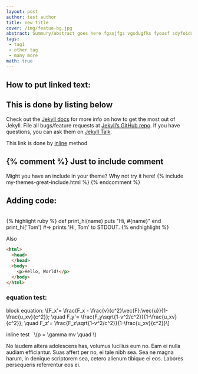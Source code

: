 ```yaml
---
layout: post
author: test author
title: new title
cover: /img/featue-bg.jpg
abstract: Summury/abstract goes here fgasjfgs vgsdugfks fyoasf sdyfoidsy fyoaiyfoayf oafad faiyfliaufo ayfoayfoiayf afadyfadifyoay ffoayfoadfyoia foayfoia foayf oa yf oafy aofy oayf oafyoayf afy aify aiofyoiafy afafyayf aflayfiayfl afoa yfoaify aoyfoyia foay foayf oafy aoify aofy aoffy aoif aof afo
tags:
 - tag1
 - other tag
 - many more
math: true
---
```


## How to put linked text:

## This is done by listing below

Check out the [Jekyll docs][jekyll-docs] for more info on how to get the most out of Jekyll. File all bugs/feature requests at [Jekyll’s GitHub repo][jekyll-gh]. If you have questions, you can ask them on [Jekyll Talk][jekyll-talk].

This link is done by [inline](https://www.google.com) method

{% comment %}
Just to include comment
---
Might you have an include in your theme? Why not try it here!
{% include my-themes-great-include.html %}
{% endcomment %}

## Adding code:
<br>
{% highlight ruby %}
def print_hi(name)
  puts "Hi, #{name}"
end
print_hi('Tom')
#=> prints 'Hi, Tom' to STDOUT.
{% endhighlight %}


Also 


```html
<html>
  <head>
  </head>
  <body>
    <p>Hello, World!</p>
  </body>
</html>
```


### equation test:


block equation: \\[F_x'= \frac{F_x - \frac{v}{c^2}\vec{F}.\vec{u}}{1-\frac{u_xv}{c^2}}; \quad F_y'= \frac{F_y\sqrt{1-v^2/c^2}}{1-\frac{u_xv}{c^2}}; \quad F_z'= \frac{F_z\sqrt{1-v^2/c^2}}{1-\frac{u_xv}{c^2}}\\] 

inline test &nbsp; \\(p = \gamma mv \quad  \\) 

No laudem altera adolescens has, volumus lucilius eum no. Eam ei nulla audiam efficiantur. Suas affert per no, ei tale nibh sea. Sea ne magna harum, in denique scriptorem sea, cetero alienum tibique ei eos. Labores persequeris referrentur eos ei.





[jekyll-docs]: http://jekyllrb.com/docs/home
[jekyll-gh]:   https://github.com/jekyll/jekyll
[jekyll-talk]: https://talk.jekyllrb.com/
